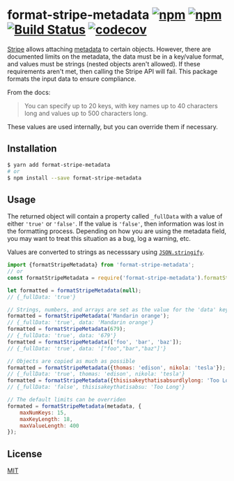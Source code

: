 # format-stripe-metadata [![npm](https://img.shields.io/npm/v/format-stripe-metadata.svg)](https://www.npmjs.com/package/format-stripe-metadata) [![npm](https://img.shields.io/npm/l/format-stripe-metadata.svg)](https://github.com/sublimefund/format-stripe-metadata/blob/master/LICENSE) [![Build Status](https://travis-ci.org/sublimefund/format-stripe-metadata.svg?branch=master)](https://travis-ci.org/sublimefund/format-stripe-metadata) [![codecov](https://codecov.io/gh/sublimefund/format-stripe-metadata/branch/master/graph/badge.svg)](https://codecov.io/gh/sublimefund/format-stripe-metadata)
[Stripe](https://stripe.com/) allows attaching
[metadata](https://stripe.com/docs/api#metadata) to certain objects. However,
there are documented limits on the metadata, the data must be in a key/value
format, and values must be strings (nested objects aren't allowed). If these
requirements aren't met, then calling the Stripe API will fail. This package
formats the input data to ensure compliance.

From the docs:
> You can specify up to 20 keys, with key names up to 40 characters long and values up to 500 characters long.

These values are used internally, but you can override them if necessary.

## Installation
```sh
$ yarn add format-stripe-metadata
# or
$ npm install --save format-stripe-metadata
```

## Usage
The returned object will contain a property called `_fullData` with a value of
either `'true'` or `'false'`. If the value is `'false'`, then information was
lost in the formatting process. Depending on how you are using the metadata
field, you may want to treat this situation as a bug, log a warning, etc.

Values are converted to strings as necesssary using [`JSON.stringify`](https://developer.mozilla.org/en-US/docs/Web/JavaScript/Reference/Global_Objects/JSON/stringify).

```js
import {formatStripeMetadata} from 'format-stripe-metadata';
// or
const formatStripeMetadata = require('format-stripe-metadata').formatStripeMetadata;

let formatted = formatStripeMetadata(null);
// {_fullData: 'true'}

// Strings, numbers, and arrays are set as the value for the 'data' key
formatted = formatStripeMetadata('Mandarin orange');
// {_fullData: 'true', data: 'Mandarin orange'}
formatted = formatStripeMetadata(679);
// {_fullData: 'true', data: '679'}
formatted = formatStripeMetadata(['foo', 'bar', 'baz']);
// {_fullData: 'true', data: '["foo","bar","baz"]'}

// Objects are copied as much as possible
formatted = formatStripeMetadata({thomas: 'edison', nikola: 'tesla'});
// {_fullData: 'true', thomas: 'edison', nikola: 'tesla'}
formatted = formatStripeMetadata({thisisakeythatisabsurdlylong: 'Too Long'});
// {_fullData: 'false', thisisakeythatisabsu: 'Too Long'}

// The default limits can be overriden
formated = formatStripeMetadata(metadata, {
    maxNumKeys: 15,
    maxKeyLength: 18,
    maxValueLength: 400
});
```

## License
[MIT](https://github.com/sublimefund/format-stripe-metadata/blob/master/LICENSE)
